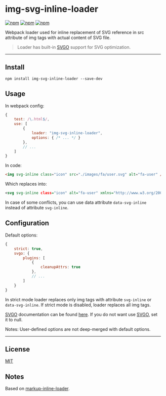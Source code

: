 

# img-svg-inline-loader

[![npm](https://img.shields.io/npm/v/img-svg-inline-loader.svg?style=flat)](https://www.npmjs.com/package/img-svg-inline-loader)
[![npm](https://img.shields.io/npm/dt/img-svg-inline-loader.svg?style=flat)](https://www.npmjs.com/package/img-svg-inline-loader)
[![npm](https://img.shields.io/npm/l/img-svg-inline-loader.svg?style=flat)](https://www.npmjs.com/package/img-svg-inline-loader)

Webpack loader used for inline replacement of SVG reference in src attribute of img tags with actual content of SVG file.

> Loader has built-in [SVGO](https://github.com/svg/svgo) support for SVG optimization.

---

## Install

`npm install img-svg-inline-loader --save-dev`

## Usage

In webpack config:
```javascript
{
	test: /\.html$/,
	use: [
		{
			loader: "img-svg-inline-loader",
			options: { /* ... */ }
		},
		// ...
	]
}
```

In code:
```html
<img svg-inline class="icon" src="./images/fa/user.svg" alt="fa-user" />
```

Which replaces into:
```xml
<svg svg-inline class="icon" alt="fa-user" xmlns="http://www.w3.org/2000/svg" viewBox="0 0 512 512"><path d="M256 0c88.366 0 160 71.634 160 160s-71.634 160-160 160S96 248.366 96 160 167.634 0 256 0zm183.283 333.821l-71.313-17.828c-74.923 53.89-165.738 41.864-223.94 0l-71.313 17.828C29.981 344.505 0 382.903 0 426.955V464c0 26.51 21.49 48 48 48h416c26.51 0 48-21.49 48-48v-37.045c0-44.052-29.981-82.45-72.717-93.134z"/></svg>
```
In case of some conflicts, you can use data attribute `data-svg-inline` instead of attribute `svg-inline`.

## Configuration

Default options:
```javascript
{
	strict: true,
	svgo: {
		plugins: [
			{
				cleanupAttrs: true
			},
			// ...
		]
	}
}
```
In strict mode loader replaces only img tags with attribute `svg-inline` or `data-svg-inline`. If strict mode is disabled, loader replaces all img tags.

[SVGO](https://github.com/svg/svgo) documentation can be found [here](https://github.com/svg/svgo). If you do not want use [SVGO](https://github.com/svg/svgo), set it to null.

Notes: User-defined options are not deep-merged with default options.

---

## License

[MIT](http://opensource.org/licenses/MIT)

## Notes

Based on [markup-inline-loader](https://github.com/asnowwolf/markup-inline-loader).
